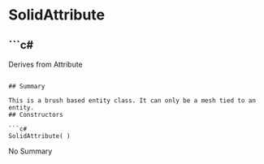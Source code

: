 # SolidAttribute

## ```c#
Derives from Attribute
```

## Summary

This is a brush based entity class. It can only be a mesh tied to an entity.
## Constructors

```c#
SolidAttribute( ) 
```
No Summary
